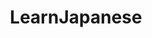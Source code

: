 ---
title: LearnJapanese
crosslinks:
- translator
- NHKEasyNews
- linguistics
- Anki
- visualnovels
- japan
- JapanTravel
- japancirclejerk
- IAmA
- newsokur
- languagelearning
- xkcd
- JapaneseInTheWild
- duolingo
- FUJITVLive
- genki
- JTV
- LearnJapaneseNovice
- japanese
- AskReddit
---